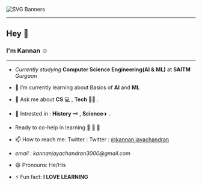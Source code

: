 ![SVG Banners](https://svg-banners.vercel.app/api?type=luminance&text1=WELCOME%&width=800&height=200) 

--- 

## Hey <span class="wave">👋</span>
### I'm Kannan ☺️
***

- _Currently studying_ **Computer Science Engineering(AI & ML)** at **SAITM** _Gurgaon_


- 🌱 I’m currently learning about Basics of **AI** and **ML**


- 💬 Ask me about **CS** 💻 , **Tech** 🧑‍💻 .


-  🤔 Intrested in :  **History** 🗝️ , **Science**✈️ .


- Ready to co-help in learning 🥇 🥈 🥉


- 📫 How to reach me: Twitter : Twitter : [@kannan jayachandran](https://twitter.com/kannanj362) 
- _email : kannanjayachandran3000@gmail.com_


- 😄 Pronouns: He/His


- ⚡ Fun fact: **I LOVE LEARNING**





